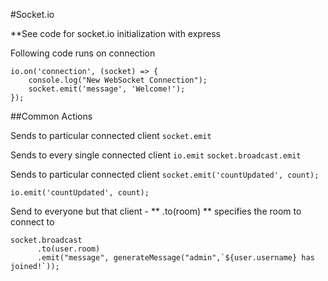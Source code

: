 #Socket.io

**See code for socket.io initialization with express

Following code runs on connection

```
io.on('connection', (socket) => {
    console.log("New WebSocket Connection");
    socket.emit('message', 'Welcome!');
});
```

##Common Actions

Sends to particular connected client
`socket.emit` 

Sends to every single connected client
`io.emit`
`socket.broadcast.emit`

Sends to particular connected client
`socket.emit('countUpdated', count);`

`io.emit('countUpdated', count);`

Send to everyone but that client - ** .to(room) ** specifies the room to connect to
````
socket.broadcast
      .to(user.room)
      .emit("message", generateMessage("admin",`${user.username} has joined!`));

````